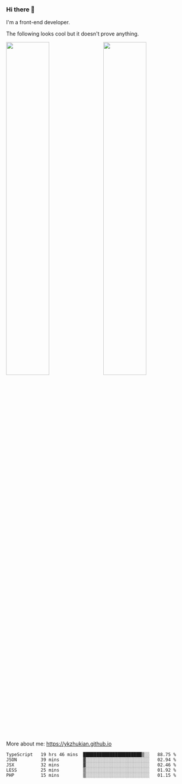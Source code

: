 ### Hi there 👋

I'm a front-end developer.

The following looks cool but it doesn't prove anything.

[<img align="right" width="48%" src="https://github-readme-stats.vercel.app/api?username=ykzhukian&show_icons=true&theme=dracula">](https://github.com/anuraghazra/github-readme-stats)

[<img width="48%" src="https://github-readme-stats.vercel.app/api/top-langs/?username=ykzhukian&layout=compact&theme=dracula">](https://github.com/anuraghazra/github-readme-stats)

More about me: 
https://ykzhukian.github.io

<!--START_SECTION:waka-->
```text
TypeScript   19 hrs 46 mins  ██████████████████████▒░░   88.75 % 
JSON         39 mins         ▓░░░░░░░░░░░░░░░░░░░░░░░░   02.94 % 
JSX          32 mins         ▓░░░░░░░░░░░░░░░░░░░░░░░░   02.46 % 
LESS         25 mins         ▒░░░░░░░░░░░░░░░░░░░░░░░░   01.92 % 
PHP          15 mins         ▒░░░░░░░░░░░░░░░░░░░░░░░░   01.15 % 
```
<!--END_SECTION:waka-->
